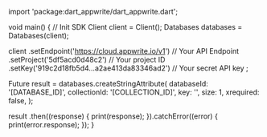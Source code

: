 import 'package:dart_appwrite/dart_appwrite.dart';

void main() { // Init SDK
  Client client = Client();
  Databases databases = Databases(client);

  client
    .setEndpoint('https://cloud.appwrite.io/v1') // Your API Endpoint
    .setProject('5df5acd0d48c2') // Your project ID
    .setKey('919c2d18fb5d4...a2ae413da83346ad2') // Your secret API key
  ;

  Future result = databases.createStringAttribute(
    databaseId: '[DATABASE_ID]',
    collectionId: '[COLLECTION_ID]',
    key: '',
    size: 1,
    xrequired: false,
  );

  result
    .then((response) {
      print(response);
    }).catchError((error) {
      print(error.response);
  });
}